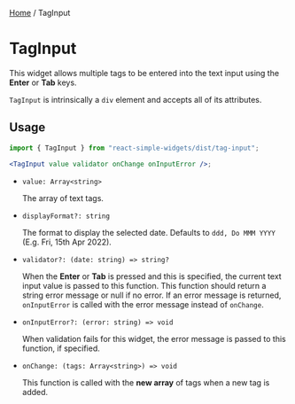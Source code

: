 [Home](../../../README.md) / TagInput

# TagInput

This widget allows multiple tags to be entered into the text input using the **Enter** or **Tab** keys.

`TagInput` is intrinsically a `div` element and accepts all of its attributes.

## Usage

```jsx
import { TagInput } from "react-simple-widgets/dist/tag-input";

<TagInput value validator onChange onInputError />;
```

- `value: Array<string>`

  The array of text tags.

- `displayFormat?: string`

  The format to display the selected date. Defaults to `ddd, Do MMM YYYY` (E.g. Fri, 15th Apr 2022).

- `validator?: (date: string) => string?`

  When the **Enter** or **Tab** is pressed and this is specified, the current text input value is passed to this function. This function should return a string error message or null if no error. If an error message is returned, `onInputError` is called with the error message instead of `onChange`.

- `onInputError?: (error: string) => void`

  When validation fails for this widget, the error message is passed to this function, if specified.

- `onChange: (tags: Array<string>) => void`

  This function is called with the **new array** of tags when a new tag is added.
